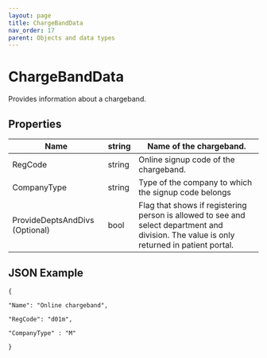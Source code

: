 ```yaml
---
layout: page
title: ChargeBandData
nav_order: 17
parent: Objects and data types
---
```


# ChargeBandDataProvides information about a chargeband.## Properties| Name | string | Name of the chargeband. || --- | --- | --- || RegCode | string | Online signup code of the chargeband. || CompanyType | string | Type of the company to which the signup code belongs || ProvideDeptsAndDivs (Optional) | bool | Flag that shows if registering person is allowed to see and select department and division. The value is only returned in patient portal. |## JSON Example```{"Name": "Online chargeband","RegCode": "d01m","CompanyType" : "M"}```